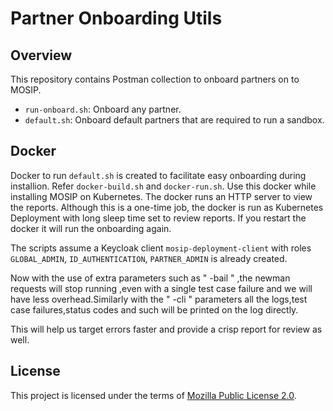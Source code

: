 # Partner Onboarding Utils

## Overview
This repository contains Postman collection to onboard partners on to MOSIP. 

* `run-onboard.sh`:  Onboard any partner.
* `default.sh`: Onboard default partners that are required to run a sandbox.  

## Docker
Docker to run `default.sh` is created to facilitate easy onboarding during installion. Refer `docker-build.sh` and `docker-run.sh`. Use this docker while installing MOSIP on Kubernetes. The docker runs an HTTP server to view the reports. Although this is a one-time job, the docker is run as Kubernetes Deployment with long sleep time set to review reports. If you restart the docker it will run the onboarding again.

The scripts assume a Keycloak client `mosip-deployment-client` with roles `GLOBAL_ADMIN`, `ID_AUTHENTICATION`, `PARTNER_ADMIN` is already created. 

Now with the use of extra parameters such as " -bail " ,the newman requests will stop running ,even with a single test case failure and we will have less overhead.Similarly with the " -cli " parameters all the logs,test case failures,status codes and such will be printed on the log directly.

This will help us target errors faster and provide a crisp report for review as well.

## License
This project is licensed under the terms of [Mozilla Public License 2.0](LICENSE).

